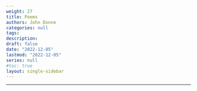 ```yaml
---
weight: 27
title: Poems
authors: John Donne
categories: null
tags:
description: 
draft: false
date: "2022-12-05"
lastmod: "2022-12-05"
series: null
#toc: true
layout: single-sidebar
---
```



<!--more-->
---


